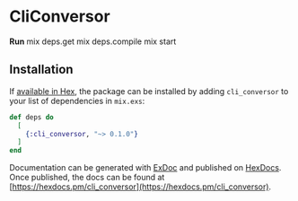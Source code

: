 # CliConversor

**Run** mix deps.get
        mix deps.compile
        mix start

## Installation

If [available in Hex](https://hex.pm/docs/publish), the package can be installed
by adding `cli_conversor` to your list of dependencies in `mix.exs`:

```elixir
def deps do
  [
    {:cli_conversor, "~> 0.1.0"}
  ]
end
```

Documentation can be generated with [ExDoc](https://github.com/elixir-lang/ex_doc)
and published on [HexDocs](https://hexdocs.pm). Once published, the docs can
be found at [https://hexdocs.pm/cli_conversor](https://hexdocs.pm/cli_conversor).

